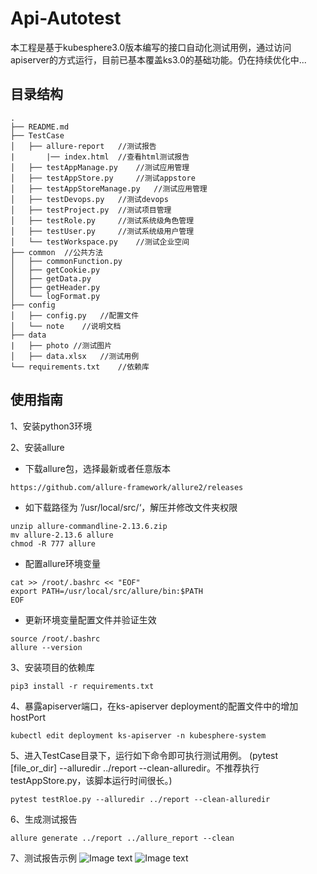 # Api-Autotest
本工程是基于kubesphere3.0版本编写的接口自动化测试用例，通过访问apiserver的方式运行，目前已基本覆盖ks3.0的基础功能。仍在持续优化中...
## 目录结构

```
.
├── README.md
├── TestCase
│   ├── allure-report   //测试报告
|       |── index.html  //查看html测试报告
│   ├── testAppManage.py    //测试应用管理          
│   ├── testAppStore.py     //测试appstore            
│   ├── testAppStoreManage.py   //测试应用管理
│   ├── testDevops.py   //测试devops
│   ├── testProject.py  //测试项目管理
│   ├── testRole.py     //测试系统级角色管理
│   ├── testUser.py     //测试系统级用户管理
│   └── testWorkspace.py    //测试企业空间
├── common  //公共方法
│   ├── commonFunction.py
│   ├── getCookie.py
│   ├── getData.py
│   ├── getHeader.py
│   └── logFormat.py
├── config
│   ├── config.py   //配置文件
│   └── note    //说明文档
├── data
|   ├── photo //测试图片
│   ├── data.xlsx   //测试用例
└── requirements.txt    //依赖库
``` 

## 使用指南
1、安装python3环境

2、安装allure 
- 下载allure包，选择最新或者任意版本
```
https://github.com/allure-framework/allure2/releases
```
- 如下载路径为 ’/usr/local/src/‘，解压并修改文件夹权限
```
unzip allure-commandline-2.13.6.zip
mv allure-2.13.6 allure
chmod -R 777 allure
```
- 配置allure环境变量
```
cat >> /root/.bashrc << "EOF" 
export PATH=/usr/local/src/allure/bin:$PATH 
EOF
```
- 更新环境变量配置文件并验证生效
```
source /root/.bashrc
allure --version
```
3、安装项目的依赖库
```
pip3 install -r requirements.txt
```
4、暴露apiserver端口，在ks-apiserver deployment的配置文件中的增加hostPort
```
kubectl edit deployment ks-apiserver -n kubesphere-system
``` 
5、进入TestCase目录下，运行如下命令即可执行测试用例。
(pytest [file_or_dir] --alluredir ../report --clean-alluredir。不推荐执行testAppStore.py，该脚本运行时间很长。)
```
pytest testRloe.py --alluredir ../report --clean-alluredir
```
6、生成测试报告
```
allure generate ../report ../allure_report --clean
```
7、测试报告示例
![Image text](https://github.com/kubesphere-sigs/Api-Autotest/blob/master/data/photo/1.png)
![Image text](https://github.com/kubesphere-sigs/Api-Autotest/blob/master/data/photo/2.png)
